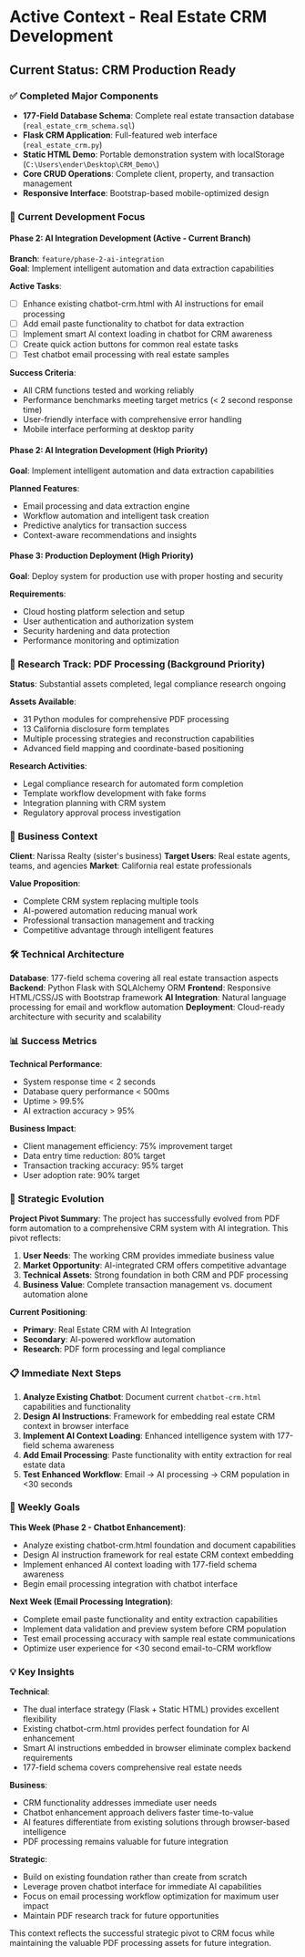 # Active Context - Real Estate CRM Development

## Current Status: CRM Production Ready

### ✅ Completed Major Components
- **177-Field Database Schema**: Complete real estate transaction database (`real_estate_crm_schema.sql`)
- **Flask CRM Application**: Full-featured web interface (`real_estate_crm.py`)
- **Static HTML Demo**: Portable demonstration system with localStorage (`C:\Users\ender\Desktop\CRM_Demo\`)
- **Core CRUD Operations**: Complete client, property, and transaction management
- **Responsive Interface**: Bootstrap-based mobile-optimized design

### 🎯 Current Development Focus

#### Phase 2: AI Integration Development (Active - Current Branch)
**Branch**: `feature/phase-2-ai-integration`  
**Goal**: Implement intelligent automation and data extraction capabilities

**Active Tasks**:
- [ ] Enhance existing chatbot-crm.html with AI instructions for email processing
- [ ] Add email paste functionality to chatbot for data extraction
- [ ] Implement smart AI context loading in chatbot for CRM awareness
- [ ] Create quick action buttons for common real estate tasks
- [ ] Test chatbot email processing with real estate samples

**Success Criteria**:
- All CRM functions tested and working reliably
- Performance benchmarks meeting target metrics (< 2 second response time)
- User-friendly interface with comprehensive error handling
- Mobile interface performing at desktop parity

#### Phase 2: AI Integration Development (High Priority)
**Goal**: Implement intelligent automation and data extraction capabilities

**Planned Features**:
- Email processing and data extraction engine
- Workflow automation and intelligent task creation
- Predictive analytics for transaction success
- Context-aware recommendations and insights

#### Phase 3: Production Deployment (High Priority)
**Goal**: Deploy system for production use with proper hosting and security

**Requirements**:
- Cloud hosting platform selection and setup
- User authentication and authorization system
- Security hardening and data protection
- Performance monitoring and optimization

### 🔬 Research Track: PDF Processing (Background Priority)
**Status**: Substantial assets completed, legal compliance research ongoing

**Assets Available**:
- 31 Python modules for comprehensive PDF processing
- 13 California disclosure form templates
- Multiple processing strategies and reconstruction capabilities
- Advanced field mapping and coordinate-based positioning

**Research Activities**:
- Legal compliance research for automated form completion
- Template workflow development with fake forms
- Integration planning with CRM system
- Regulatory approval process investigation

### 💼 Business Context

**Client**: Narissa Realty (sister's business)
**Target Users**: Real estate agents, teams, and agencies
**Market**: California real estate professionals

**Value Proposition**:
- Complete CRM system replacing multiple tools
- AI-powered automation reducing manual work
- Professional transaction management and tracking
- Competitive advantage through intelligent features

### 🛠️ Technical Architecture

**Database**: 177-field schema covering all real estate transaction aspects
**Backend**: Python Flask with SQLAlchemy ORM
**Frontend**: Responsive HTML/CSS/JS with Bootstrap framework
**AI Integration**: Natural language processing for email and workflow automation
**Deployment**: Cloud-ready architecture with security and scalability

### 📊 Success Metrics

**Technical Performance**:
- System response time < 2 seconds
- Database query performance < 500ms
- Uptime > 99.5%
- AI extraction accuracy > 95%

**Business Impact**:
- Client management efficiency: 75% improvement target
- Data entry time reduction: 80% target
- Transaction tracking accuracy: 95% target
- User adoption rate: 90% target

### 🔄 Strategic Evolution

**Project Pivot Summary**:
The project has successfully evolved from PDF form automation to a comprehensive CRM system with AI integration. This pivot reflects:

1. **User Needs**: The working CRM provides immediate business value
2. **Market Opportunity**: AI-integrated CRM offers competitive advantage
3. **Technical Assets**: Strong foundation in both CRM and PDF processing
4. **Business Value**: Complete transaction management vs. document automation alone

**Current Positioning**:
- **Primary**: Real Estate CRM with AI Integration
- **Secondary**: AI-powered workflow automation
- **Research**: PDF form processing and legal compliance

### 📋 Immediate Next Steps

1. **Analyze Existing Chatbot**: Document current `chatbot-crm.html` capabilities and functionality
2. **Design AI Instructions**: Framework for embedding real estate CRM context in browser interface
3. **Implement AI Context Loading**: Enhanced intelligence system with 177-field schema awareness
4. **Add Email Processing**: Paste functionality with entity extraction for real estate data
5. **Test Enhanced Workflow**: Email → AI processing → CRM population in <30 seconds

### 🎯 Weekly Goals

**This Week (Phase 2 - Chatbot Enhancement)**:
- Analyze existing chatbot-crm.html foundation and document capabilities
- Design AI instruction framework for real estate CRM context embedding
- Implement enhanced AI context loading with 177-field schema awareness
- Begin email processing integration with chatbot interface

**Next Week (Email Processing Integration)**:
- Complete email paste functionality and entity extraction capabilities
- Implement data validation and preview system before CRM population
- Test email processing accuracy with sample real estate communications
- Optimize user experience for <30 second email-to-CRM workflow

### 💡 Key Insights

**Technical**:
- The dual interface strategy (Flask + Static HTML) provides excellent flexibility
- Existing chatbot-crm.html provides perfect foundation for AI enhancement
- Smart AI instructions embedded in browser eliminate complex backend requirements
- 177-field schema covers comprehensive real estate needs

**Business**:
- CRM functionality addresses immediate user needs
- Chatbot enhancement approach delivers faster time-to-value
- AI features differentiate from existing solutions through browser-based intelligence
- PDF processing remains valuable for future integration

**Strategic**:
- Build on existing foundation rather than create from scratch
- Leverage proven chatbot interface for immediate AI capabilities
- Focus on email processing workflow optimization for maximum user impact
- Maintain PDF research track for future opportunities

This context reflects the successful strategic pivot to CRM focus while maintaining the valuable PDF processing assets for future integration.